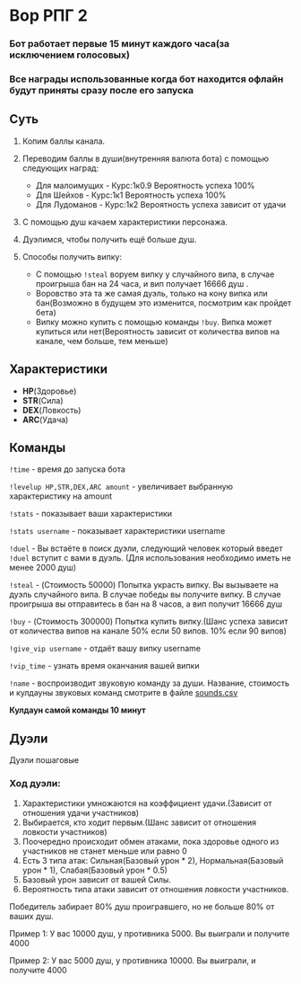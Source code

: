 # Вор РПГ 2
### Бот работает первые 15 минут каждого часа(за исключением голосовых)
### Все награды использованные когда бот находится офлайн будут приняты сразу после его запуска

## Суть

1. Копим баллы канала.
2. Переводим баллы в души(внутренняя валюта бота) с помощью следующих наград:
    * Для малоимущих - Курс:1к0.9 Вероятность успеха 100%
    * Для Шейхов - Курс:1к1 Вероятность успеха 100%
    * Для Лудоманов - Курс:1к2 Вероятность успеха зависит от удачи
    
4. С помощью душ качаем характеристики персонажа.
5. Дуэлимся, чтобы получить ещё больше душ.
6. Способы получить випку:
   * С помощью `!steal` воруем випку у случайного випа, в случае проигрыша бан на 24 часа, и вип получает 16666 душ .
   * Воровство эта та же самая дуэль, только на кону випка или бан(Возможно в будущем это изменится, посмотрим как пройдет бета)
   * Випку можно купить с помощью команды `!buy`. Випка может купиться или нет(Вероятность зависит от количества випов на канале, чем больше, тем меньше)

## Характеристики
* **HP**(Здоровье)
* **STR**(Сила)
* **DEX**(Ловкость)
* **ARC**(Удача)

## Команды
`!time` - время до запуска бота

`!levelup HP,STR,DEX,ARC amount` - увеличивает выбранную характеристику на amount 

`!stats` - показывает ваши характеристики

`!stats username` - показывает характеристики username

`!duel` - Вы встаёте в поиск дуэли, следующий человек который введет `!duel` вступит с вами в дуэль. (Для использования необходимо иметь не менее 2000 душ)

`!steal` - (Стоимость 50000) Попытка украсть випку. Вы вызываете на дуэль случайного випа.
В случае победы вы получите випку. В случае проигрыша вы отправитесь в бан на 8 часов, а вип получит 16666 душ

`!buy` - (Стоимость 300000) Попытка купить випку.(Шанс успеха зависит от количества випов на канале 50% если 50 випов. 10% если 90 випов)

`!give_vip username` - отдаёт вашу випку username

`!vip_time` - узнать время оканчания вашей випки

`!name` - воспроизводит звуковую команду за души. Название, стоимость и кулдауны звуковых команд смотрите в файле [sounds.csv](sounds.csv)

**Кулдаун самой команды 10 минут**

## Дуэли
Дуэли пошаговые

### Ход дуэли:
1. Характеристики умножаются на коэффициент удачи.(Зависит от отношения удачи участников)
2. Выбирается, кто ходит первым.(Шанс зависит от отношения ловкости участников)
3. Поочередно происходит обмен атаками, пока здоровье одного из участников не станет меньше или равно 0
4. Есть 3 типа атак: Сильная(Базовый урон * 2), Нормальная(Базовый урон * 1), Слабая(Базовый урон * 0.5)
5. Базовый урон зависит от вашей Силы.
6. Вероятность типа атаки зависит от отношения ловкости участников.


Победитель забирает 80% душ проигравшего, но не больше 80% от ваших душ.

Пример 1: У вас 10000 душ, у противника 5000. Вы выиграли и получите 4000

Пример 2: У вас 5000 душ, у противника 10000. Вы выиграли, и получите 4000
